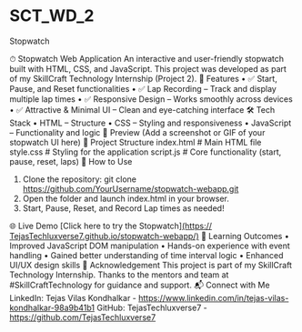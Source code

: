 # SCT_WD_2
Stopwatch

⏱ Stopwatch Web Application
An interactive and user-friendly stopwatch built with HTML, CSS, and JavaScript. This project was developed as part of my SkillCraft Technology Internship (Project 2).
🚀 Features
•	✅ Start, Pause, and Reset functionalities
•	✅ Lap Recording – Track and display multiple lap times
•	✅ Responsive Design – Works smoothly across devices
•	✅ Attractive & Minimal UI – Clean and eye-catching interface
🛠️ Tech Stack
•	HTML – Structure
•	CSS – Styling and responsiveness
•	JavaScript  – Functionality and logic
📸 Preview
(Add a screenshot or GIF of your stopwatch UI here)
📂 Project Structure
index.html    # Main HTML file
style.css     # Styling for the application
script.js     # Core functionality (start, pause, reset, laps)
🎯 How to Use
1. Clone the repository:
git clone https://github.com/YourUsername/stopwatch-webapp.git
2. Open the folder and launch index.html in your browser.
3. Start, Pause, Reset, and Record Lap times as needed!

🌐 Live Demo
[Click here to try the Stopwatch][(https:// TejasTechluxverse7.github.io/stopwatch-webapp/)](https://stylishsmartstopwatch.netlify.app/)
📖 Learning Outcomes
•	Improved JavaScript DOM manipulation
•	Hands-on experience with event handling
•	Gained better understanding of time interval logic
•	Enhanced UI/UX design skills
🤝 Acknowledgement
This project is part of my SkillCraft Technology Internship.
Thanks to the mentors and team at #SkillCraftTechnology for guidance and support.
📬 Connect with Me
LinkedIn: Tejas Vilas Kondhalkar - https://www.linkedin.com/in/tejas-vilas-kondhalkar-98a9b41b1
GitHub: TejasTechluxverse7 - https://github.com/TejasTechluxverse7

